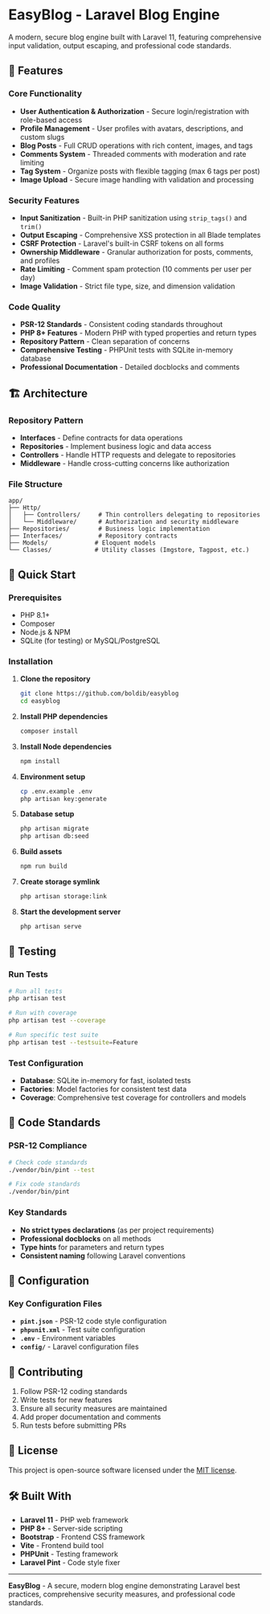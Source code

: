 # EasyBlog - Laravel Blog Engine

A modern, secure blog engine built with Laravel 11, featuring comprehensive input validation, output escaping, and professional code standards.

## 🚀 Features

### Core Functionality
- **User Authentication & Authorization** - Secure login/registration with role-based access
- **Profile Management** - User profiles with avatars, descriptions, and custom slugs
- **Blog Posts** - Full CRUD operations with rich content, images, and tags
- **Comments System** - Threaded comments with moderation and rate limiting
- **Tag System** - Organize posts with flexible tagging (max 6 tags per post)
- **Image Upload** - Secure image handling with validation and processing

### Security Features
- **Input Sanitization** - Built-in PHP sanitization using `strip_tags()` and `trim()`
- **Output Escaping** - Comprehensive XSS protection in all Blade templates
- **CSRF Protection** - Laravel's built-in CSRF tokens on all forms
- **Ownership Middleware** - Granular authorization for posts, comments, and profiles
- **Rate Limiting** - Comment spam protection (10 comments per user per day)
- **Image Validation** - Strict file type, size, and dimension validation

### Code Quality
- **PSR-12 Standards** - Consistent coding standards throughout
- **PHP 8+ Features** - Modern PHP with typed properties and return types
- **Repository Pattern** - Clean separation of concerns
- **Comprehensive Testing** - PHPUnit tests with SQLite in-memory database
- **Professional Documentation** - Detailed docblocks and comments

## 🏗️ Architecture

### Repository Pattern
- **Interfaces** - Define contracts for data operations
- **Repositories** - Implement business logic and data access
- **Controllers** - Handle HTTP requests and delegate to repositories
- **Middleware** - Handle cross-cutting concerns like authorization

### File Structure
```
app/
├── Http/
│   ├── Controllers/     # Thin controllers delegating to repositories
│   └── Middleware/      # Authorization and security middleware
├── Repositories/        # Business logic implementation
├── Interfaces/          # Repository contracts
├── Models/             # Eloquent models
└── Classes/            # Utility classes (Imgstore, Tagpost, etc.)
```

## 🚀 Quick Start

### Prerequisites
- PHP 8.1+
- Composer
- Node.js & NPM
- SQLite (for testing) or MySQL/PostgreSQL

### Installation

1. **Clone the repository**
   ```bash
   git clone https://github.com/boldib/easyblog
   cd easyblog
   ```

2. **Install PHP dependencies**
   ```bash
   composer install
   ```

3. **Install Node dependencies**
   ```bash
   npm install
   ```

4. **Environment setup**
   ```bash
   cp .env.example .env
   php artisan key:generate
   ```

5. **Database setup**
   ```bash
   php artisan migrate
   php artisan db:seed
   ```

6. **Build assets**
   ```bash
   npm run build
   ```

7. **Create storage symlink**
   ```bash
   php artisan storage:link
   ```

8. **Start the development server**
   ```bash
   php artisan serve
   ```

## 🧪 Testing

### Run Tests
```bash
# Run all tests
php artisan test

# Run with coverage
php artisan test --coverage

# Run specific test suite
php artisan test --testsuite=Feature
```

### Test Configuration
- **Database**: SQLite in-memory for fast, isolated tests
- **Factories**: Model factories for consistent test data
- **Coverage**: Comprehensive test coverage for controllers and models

## 📝 Code Standards

### PSR-12 Compliance
```bash
# Check code standards
./vendor/bin/pint --test

# Fix code standards
./vendor/bin/pint
```

### Key Standards
- **No strict types declarations** (as per project requirements)
- **Professional docblocks** on all methods
- **Type hints** for parameters and return types
- **Consistent naming** following Laravel conventions

## 🔧 Configuration

### Key Configuration Files
- **`pint.json`** - PSR-12 code style configuration
- **`phpunit.xml`** - Test suite configuration
- **`.env`** - Environment variables
- **`config/`** - Laravel configuration files

## 🤝 Contributing

1. Follow PSR-12 coding standards
2. Write tests for new features
3. Ensure all security measures are maintained
4. Add proper documentation and comments
5. Run tests before submitting PRs

## 📄 License

This project is open-source software licensed under the [MIT license](https://opensource.org/licenses/MIT).

## 🛠️ Built With

- **Laravel 11** - PHP web framework
- **PHP 8+** - Server-side scripting
- **Bootstrap** - Frontend CSS framework
- **Vite** - Frontend build tool
- **PHPUnit** - Testing framework
- **Laravel Pint** - Code style fixer

---

**EasyBlog** - A secure, modern blog engine demonstrating Laravel best practices, comprehensive security measures, and professional code standards.
